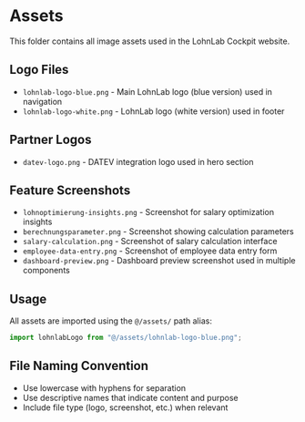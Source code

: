 # Assets

This folder contains all image assets used in the LohnLab Cockpit website.

## Logo Files
- `lohnlab-logo-blue.png` - Main LohnLab logo (blue version) used in navigation
- `lohnlab-logo-white.png` - LohnLab logo (white version) used in footer

## Partner Logos
- `datev-logo.png` - DATEV integration logo used in hero section

## Feature Screenshots
- `lohnoptimierung-insights.png` - Screenshot for salary optimization insights
- `berechnungsparameter.png` - Screenshot showing calculation parameters
- `salary-calculation.png` - Screenshot of salary calculation interface
- `employee-data-entry.png` - Screenshot of employee data entry form
- `dashboard-preview.png` - Dashboard preview screenshot used in multiple components

## Usage
All assets are imported using the `@/assets/` path alias:

```typescript
import lohnlabLogo from "@/assets/lohnlab-logo-blue.png";
```

## File Naming Convention
- Use lowercase with hyphens for separation
- Use descriptive names that indicate content and purpose
- Include file type (logo, screenshot, etc.) when relevant